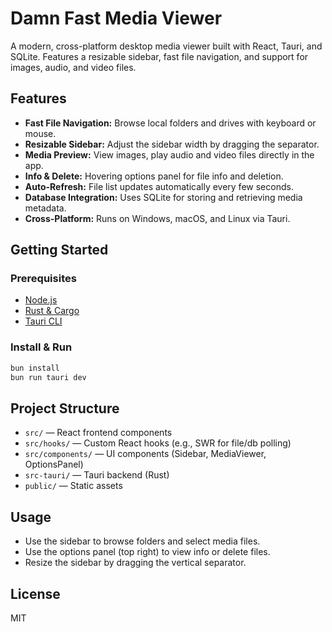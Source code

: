 # Damn Fast Media Viewer

A modern, cross-platform desktop media viewer built with React, Tauri, and SQLite. Features a resizable sidebar, fast file navigation, and support for images, audio, and video files.

## Features

- **Fast File Navigation:** Browse local folders and drives with keyboard or mouse.
- **Resizable Sidebar:** Adjust the sidebar width by dragging the separator.
- **Media Preview:** View images, play audio and video files directly in the app.
- **Info & Delete:** Hovering options panel for file info and deletion.
- **Auto-Refresh:** File list updates automatically every few seconds.
- **Database Integration:** Uses SQLite for storing and retrieving media metadata.
- **Cross-Platform:** Runs on Windows, macOS, and Linux via Tauri.

## Getting Started

### Prerequisites
- [Node.js](https://nodejs.org/)
- [Rust & Cargo](https://www.rust-lang.org/tools/install)
- [Tauri CLI](https://tauri.app/v1/guides/getting-started/prerequisites/)

### Install & Run
```sh
bun install
bun run tauri dev
```

## Project Structure
- `src/` — React frontend components
- `src/hooks/` — Custom React hooks (e.g., SWR for file/db polling)
- `src/components/` — UI components (Sidebar, MediaViewer, OptionsPanel)
- `src-tauri/` — Tauri backend (Rust)
- `public/` — Static assets

## Usage
- Use the sidebar to browse folders and select media files.
- Use the options panel (top right) to view info or delete files.
- Resize the sidebar by dragging the vertical separator.

## License
MIT
